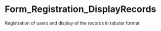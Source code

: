 # Form_Registration_DisplayRecords
 Registration of users and display of the records in tabular format
